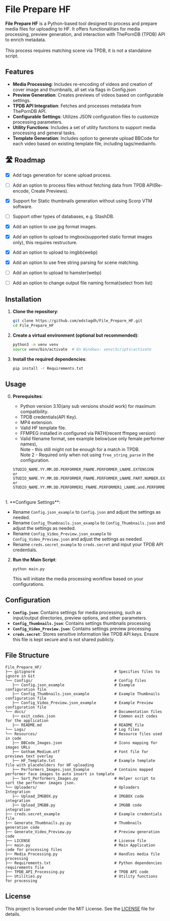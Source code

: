 # File Prepare HF

**File Prepare HF** is a Python-based tool designed to process and prepare media files for uploading to HF. It offers functionalities for media processing, preview generation, and interaction with ThePornDB (TPDB) API to enrich metadata.
<br><br>
This process requires matching scene via TPDB, it is not a standalone script.

## Features

- **Media Processing**: Includes re-encoding of videos and creation of cover image and thumbnails, all set via flags in Config.json
- **Preview Generation**: Creates previews of videos based on configurable settings.
- **TPDB API Integration**: Fetches and processes metadata from ThePornDB API.
- **Configurable Settings**: Utilizes JSON configuration files to customize processing parameters.
- **Utility Functions**: Includes a set of utility functions to support media processing and general tasks.
- **Template Generation**: Includes option to generate upload BBCode for each video based on existing template file, including tags/mediainfo.


## 🛣️ Roadmap

- [x] Add tags generation for scene upload process.
- [ ] Add an option to process files without fetching data from TPDB API(Re-encode, Create Previews).
- [x] Support for Static thumbnails generation without using Scorp VTM software.
- [ ] Support other types of databases, e.g. StashDB.
- [x] Add an option to use jpg format images.
- [x] Add an option to upload to imgbox(supported static format images only), this requires restructure.
- [x] Add an option to upload to imgbb(webp)
- [x] Add an option to use free string parsing for scene matching.
- [ ] Add an option to upload to hamster(webp)
- [ ] Add an option to change output file naming format(select from list)


## Installation

1. **Clone the repository**:

   ```bash
   git clone https://github.com/edstagdh/File_Prepare_HF.git
   cd File_Prepare_HF
   ```

2. **Create a virtual environment (optional but recommended)**:

   ```bash
   python3 -m venv venv
   source venv/bin/activate  # On Windows: venv\Scripts\activate
   ```

3. **Install the required dependencies**:

   ```bash
   pip install -r Requirements.txt
   ```

## Usage

0. **Prerequisites**:

   - Python version 3.10(any sub versions should work) for maximum compatibility.
   - TPDB credentials(API Key).
   - MP4 extension.
   - Valid HF template file.
   - FFMPEG installed in configured via PATH(recent ffmpeg version)
   - Valid filename format, see example below(use only female performer names),<br>
   Note - this still might not be enough for a match in TPDB.<br>
   Note 2 - Required only when not using `free_string_parse` in the configuration.
   ```
   STUDIO_NAME.YY.MM.DD.PERFORMER_FNAME.PERFORMER_LNAME.EXTENSION
   or
   STUDIO_NAME.YY.MM.DD.PERFORMER_FNAME.PERFORMER_LNAME.PART.NUMBER.EXTENSION
   or
   STUDIO_NAME.YY.MM.DD.PERFORMER1_FNAME.PERFORMER1_LNAME.and.PERFORMER2_FNAME.PERFORMER2_LNAME.EXTENSION
   ```
<br>
1. **Configure Settings**:

   - Rename `Config.json_example` to `Config.json` and adjust the settings as needed.
   - Rename `Config_Thumbnails.json_example` to `Config_Thumbnails.json` and adjust the settings as needed.
   - Rename `Config_Video_Preview.json_example` to `Config_Video_Preview.json` and adjust the settings as needed.
   - Rename `creds.secret_example` to `creds.secret` and input your TPDB API credentials.

2. **Run the Main Script**:

   ```bash
   python main.py
   ```

   This will initiate the media processing workflow based on your configurations.

## Configuration

- **`Config.json`**: Contains settings for media processing, such as input/output directories, preview options, and other parameters.
- **`Config_Thumbnails.json`**: Contains settings thumbnails processing
- **`Config_Video_Preview.json`**: Contains settings preview processing
- **`creds.secret`**: Stores sensitive information like TPDB API keys. Ensure this file is kept secure and is not shared publicly.

## File Structure

```
File_Prepare_HF/
├── gitignore                                   # Specifies files to ignore in Git
└── Configs/                                    # Config files
   ├── Config.json_example                      # Example configuration file
   ├── Config_Thumbnails.json_example           # Example Thumbnails configuration file
   ├── Config_Video_Preview.json_example        # Example Preview configuration file
└── docs/                                       # Documentation files
   ├── exit_codes.json                          # Common exit codes for the application
   ├── README.md                                # README file
└── Logs/                                       # Log files
└── Resources/                                  # Resource files used in code
   ├── BBCode_Images.json                       # Icons mapping for images URLs
   ├── Gotham_Medium.otf                        # Font file for previews text overlay
   ├── HF_Template.txt                          # Example template file with placeholders for HF uploading
   ├── Performers_Images.json_Example           # Contains mapped performer face images to auto insert in template
   ├── Sort_Performers_Images.py                # Helper script to sort the performer images json.
└── Uploaders/                                  # Uploaders Integration
   ├── Upload_IMGBOX.py                         # IMGBOX code integration
   ├── Upload_IMGBB.py                          # IMGBB code integration
├── creds.secret_example                        # Example credentials file
├── Generate_Thumbnails.py.py                   # Thumbnails generation code
├── Generate_Video_Preview.py                   # Preview generation code
├── LICENSE                                     # License file
├── main.py                                     # Main Application code for processing files
├── Media_Processing.py                         # Handles media file processing
├── Requirements.txt                            # Python dependencies requirements file
├── TPDB_API_Processing.py                      # TPDB API code
├── Utilities.py                                # Utility functions for processing

```

## License

This project is licensed under the MIT License. See the [LICENSE](LICENSE) file for details.